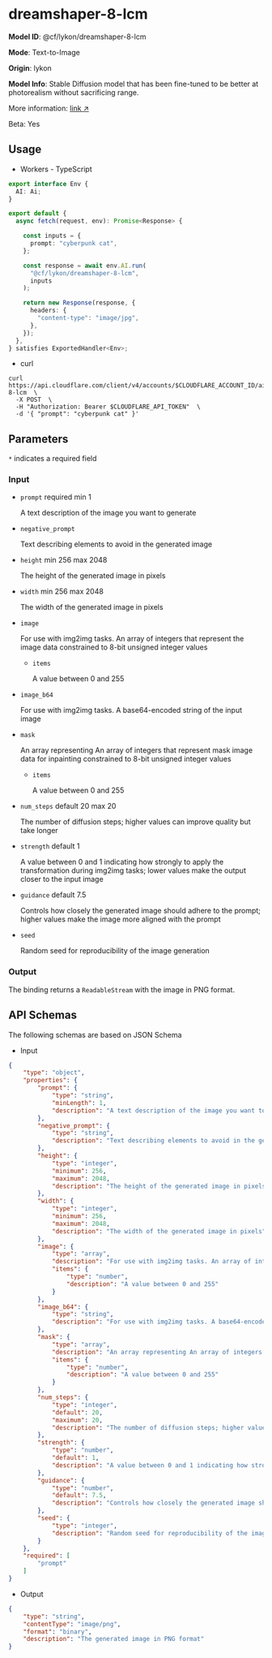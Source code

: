 # dreamshaper-8-lcm

**Model ID**: @cf/lykon/dreamshaper-8-lcm

**Mode**: Text-to-Image

**Origin**: lykon

**Model Info**: Stable Diffusion model that has been fine-tuned to be better at photorealism without sacrificing range.



More information: [link ↗](https://huggingface.co/Lykon/DreamShaper)

Beta: Yes

## Usage

- Workers - TypeScript
```ts
export interface Env {
  AI: Ai;
}

export default {
  async fetch(request, env): Promise<Response> {

    const inputs = {
      prompt: "cyberpunk cat",
    };

    const response = await env.AI.run(
      "@cf/lykon/dreamshaper-8-lcm",
      inputs
    );

    return new Response(response, {
      headers: {
        "content-type": "image/jpg",
      },
    });
  },
} satisfies ExportedHandler<Env>;
```


- curl
```curl
curl https://api.cloudflare.com/client/v4/accounts/$CLOUDFLARE_ACCOUNT_ID/ai/run/@cf/lykon/dreamshaper-8-lcm  \
  -X POST  \
  -H "Authorization: Bearer $CLOUDFLARE_API_TOKEN"  \
  -d '{ "prompt": "cyberpunk cat" }'
```


## Parameters

`*`  indicates a required field

### Input

-   `prompt`  required  min 1
    
    A text description of the image you want to generate
    
-   `negative_prompt`
    
    Text describing elements to avoid in the generated image
    
-   `height`  min 256  max 2048
    
    The height of the generated image in pixels
    
-   `width`  min 256  max 2048
    
    The width of the generated image in pixels
    
-   `image`
    
    For use with img2img tasks. An array of integers that represent the image data constrained to 8-bit unsigned integer values
    
    -   `items`
        
        A value between 0 and 255
        
-   `image_b64`
    
    For use with img2img tasks. A base64-encoded string of the input image
    
-   `mask`
    
    An array representing An array of integers that represent mask image data for inpainting constrained to 8-bit unsigned integer values
    
    -   `items`
        
        A value between 0 and 255
        
-   `num_steps`  default 20  max 20
    
    The number of diffusion steps; higher values can improve quality but take longer
    
-   `strength`  default 1
    
    A value between 0 and 1 indicating how strongly to apply the transformation during img2img tasks; lower values make the output closer to the input image
    
-   `guidance`  default 7.5
    
    Controls how closely the generated image should adhere to the prompt; higher values make the image more aligned with the prompt
    
-   `seed`
    
    Random seed for reproducibility of the image generation
    

### Output

The binding returns a  `ReadableStream`  with the image in PNG format.

## API Schemas

The following schemas are based on JSON Schema

-   Input
```json
{
    "type": "object",
    "properties": {
        "prompt": {
            "type": "string",
            "minLength": 1,
            "description": "A text description of the image you want to generate"
        },
        "negative_prompt": {
            "type": "string",
            "description": "Text describing elements to avoid in the generated image"
        },
        "height": {
            "type": "integer",
            "minimum": 256,
            "maximum": 2048,
            "description": "The height of the generated image in pixels"
        },
        "width": {
            "type": "integer",
            "minimum": 256,
            "maximum": 2048,
            "description": "The width of the generated image in pixels"
        },
        "image": {
            "type": "array",
            "description": "For use with img2img tasks. An array of integers that represent the image data constrained to 8-bit unsigned integer values",
            "items": {
                "type": "number",
                "description": "A value between 0 and 255"
            }
        },
        "image_b64": {
            "type": "string",
            "description": "For use with img2img tasks. A base64-encoded string of the input image"
        },
        "mask": {
            "type": "array",
            "description": "An array representing An array of integers that represent mask image data for inpainting constrained to 8-bit unsigned integer values",
            "items": {
                "type": "number",
                "description": "A value between 0 and 255"
            }
        },
        "num_steps": {
            "type": "integer",
            "default": 20,
            "maximum": 20,
            "description": "The number of diffusion steps; higher values can improve quality but take longer"
        },
        "strength": {
            "type": "number",
            "default": 1,
            "description": "A value between 0 and 1 indicating how strongly to apply the transformation during img2img tasks; lower values make the output closer to the input image"
        },
        "guidance": {
            "type": "number",
            "default": 7.5,
            "description": "Controls how closely the generated image should adhere to the prompt; higher values make the image more aligned with the prompt"
        },
        "seed": {
            "type": "integer",
            "description": "Random seed for reproducibility of the image generation"
        }
    },
    "required": [
        "prompt"
    ]
}
```

-   Output
```json
{
    "type": "string",
    "contentType": "image/png",
    "format": "binary",
    "description": "The generated image in PNG format"
}
```